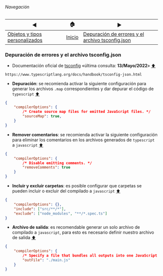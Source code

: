 ###### Navegación
| ◀︎ | 🏠 | ▶︎ |
| - | - | - |
| [Objetos y tipos personalizados](./objetos-tipos-personalizados.md) | [Inicio](./README.md) | [Depuración de errores y el archivo tsconfig.json](./depuracion-tsconfig.md) |

### Depuración de errores y el archivo tsconfig.json

- Documentación oficial de [tsconfig](https://www.typescriptlang.org/docs/handbook/tsconfig-json.html) «última consulta: **13/Mayo/2022**» [⬆️](#navegación)
```
https://www.typescriptlang.org/docs/handbook/tsconfig-json.html
```

- **Depuración**: se recomienda activar la siguiente configuración para generar los archivos ```.map``` correspondientes y dar depurar el código de ```typescript``` [⬆️](#navegación)

```json
{
    "compilerOptions": {
        /* Create source map files for emitted JavaScript files. */
        "sourceMap": true,
    }
}
```

- **Remover comentarios**: se recomienda activar la siguiente configuración para eliminar los comentarios en los archivos generados de ```typescript``` a ```javascript``` [⬆️](#navegación)

```json
{
    "compilerOptions": {
        /* Disable emitting comments. */
        "removeComments": true
    }
}
```

- **Incluir y excluir carpetas**: es posible configurar que carpetas se pueden incluir o excluir del compilado a ```javascript``` [⬆️](#navegación)

```json
{
    "compilerOptions": {},
    "include": ["src/**/*"],
    "exclude": ["node_modules", "**/*.spec.ts"]
}
```

- **Archivo de salida**: es recomendable generar un solo archivo de compilado a ```javascript```, para esto es necesario definir nuestro archivo de salida [⬆️](#navegación)

```json
{
    "compilerOptions": {
        /* Specify a file that bundles all outputs into one JavaScript file. If `declaration` is true, also designates a file that bundles all .d.ts output. */
        "outFile": "./main.js"
    }
}
```